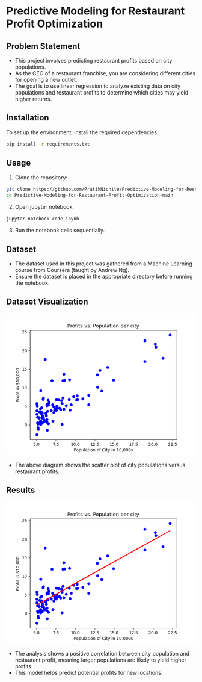# Predictive Modeling for Restaurant Profit Optimization

## Problem Statement

- This project involves predicting restaurant profits based on city populations.
- As the CEO of a restaurant franchise, you are considering different cities for opening a new outlet.
- The goal is to use linear regression to analyze existing data on city populations and restaurant profits to determine which cities may yield higher returns.

## Installation

To set up the environment, install the required dependencies:

```bash
pip install -r requirements.txt
```

## Usage

1. Clone the repository:

```bash
git clone https://github.com/PratikNichite/Predictive-Modeling-for-Restaurant-Profit-Optimization.git
cd Predictive-Modeling-for-Restaurant-Profit-Optimization-main
```

2. Open jupyter notebook:

```bash
jupyter notebook code.ipynb
```

3. Run the notebook cells sequentially.

## Dataset

- The dataset used in this project was gathered from a Machine Learning course from Coursera (taught by Andrew Ng).
- Ensure the dataset is placed in the appropriate directory before running the notebook.

## Dataset Visualization

![Dataset](assets/dataset_visualization.png)

- The above diagram shows the scatter plot of city populations versus restaurant profits.

## Results

![Output](assets/output_visualization.png)

- The analysis shows a positive correlation between city population and restaurant profit, meaning larger populations are likely to yield higher profits.
- This model helps predict potential profits for new locations.
